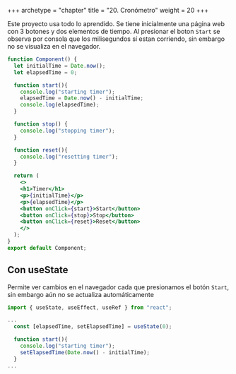 +++
archetype = "chapter"
title = "20. Cronómetro"
weight = 20
+++

Este proyecto usa todo lo aprendido. Se tiene inicialmente una página web con 3 botones y dos elementos de tiempo. Al presionar el boton `Start` se observa por consola que los milisegundos sí estan corriendo, sin embargo no se visualiza en el navegador.
```jsx {title="Component.jsx"}
function Component() {
  let initialTime = Date.now();
  let elapsedTime = 0;

  function start(){
    console.log("starting timer");
    elapsedTime = Date.now() - initialTime;
    console.log(elapsedTime);
  }

  function stop() {
    console.log("stopping timer");
  }

  function reset(){
    console.log("resetting timer");
  }

  return (
    <>
    <h1>Timer</h1>
    <p>{initialTime}</p>
    <p>{elapsedTime}</p>
    <button onClick={start}>Start</button>
    <button onClick={stop}>Stop</button>
    <button onClick={reset}>Reset</button>
    </>
  );
}
export default Component;
```

## Con useState
Permite ver cambios en el navegador cada que presionamos el botón `Start`, sin embargo aún no se actualiza automáticamente
```jsx {title=""}
import { useState, useEffect, useRef } from "react";

...  
  const [elapsedTime, setElapsedTime] = useState(0);

  function start(){
    console.log("starting timer");
    setElapsedTime(Date.now() - initialTime);
  }
...
```